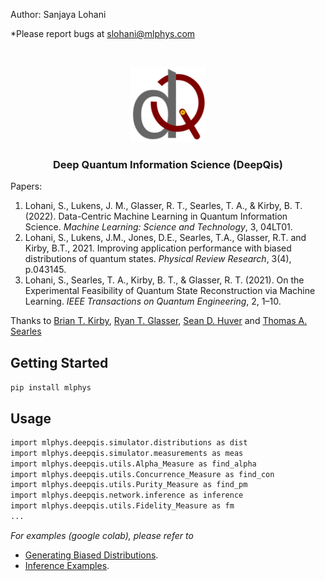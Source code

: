 Author: Sanjaya Lohani

*Please report bugs at slohani@mlphys.com


<!-- PROJECT LOGO -->
<br />
<p align="center">
  <a href="https://github.com/slohani-ai/LG-OAM-simulations-with-Tensors/">
    <img src="logo-image/logo_deepqis.png" alt="Logo" width="120" height="120">
  </a>

  <h3 align="center">Deep Quantum Information Science (DeepQis)</h3>

Papers:

1. Lohani, S., Lukens, J. M., Glasser, R. T., Searles, T. A., & Kirby, B. T. (2022). Data-Centric Machine Learning in Quantum Information Science. *Machine Learning: Science and Technology*, 3, 04LT01. 
2. Lohani, S., Lukens, J.M., Jones, D.E., Searles, T.A., Glasser, R.T. and Kirby, B.T., 2021. Improving application performance with biased distributions of quantum states. *Physical Review Research*, 3(4), p.043145.
3. Lohani, S., Searles, T. A., Kirby, B. T., & Glasser, R. T. (2021). On the Experimental Feasibility of Quantum State Reconstruction via Machine Learning. *IEEE Transactions on Quantum Engineering*, 2, 1–10. 

Thanks to [Brian T. Kirby](https://briankirby.github.io/), [Ryan T. Glasser](http://www.tulane.edu/~rglasser97/), [Sean D. Huver](https://developer.nvidia.com/blog/author/shuver/) and [Thomas A. Searles](https://ece.uic.edu/profiles/searles-thomas/)

<!-- GETTING STARTED -->
## Getting Started

```pip install mlphys```

<!-- USAGE EXAMPLES -->
## Usage

```sh
import mlphys.deepqis.simulator.distributions as dist
import mlphys.deepqis.simulator.measurements as meas
import mlphys.deepqis.utils.Alpha_Measure as find_alpha
import mlphys.deepqis.utils.Concurrence_Measure as find_con
import mlphys.deepqis.utils.Purity_Measure as find_pm
import mlphys.deepqis.network.inference as inference
import mlphys.deepqis.utils.Fidelity_Measure as fm
...
```

_For examples (google colab), please refer to_ 
* [Generating Biased Distributions](https://github.com/slohani-ai/machine-learning-for-physical-sciences/blob/main/mlphys/deepqis/Biased_distributions_random_Q_states.ipynb). 
* [Inference Examples](https://github.com/slohani-ai/machine-learning-for-physical-sciences/blob/main/mlphys/deepqis/Inference_examples.ipynb).

<!--
_open in the google colab_
* [Generating Biased Distributions]
* [Inference_Examples]
-->